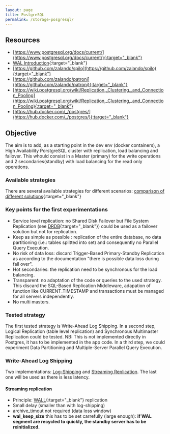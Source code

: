 ```yaml
---
layout: page
title: PostgreSQL
permalink: /storage-posgresql/
---
```


## Resources
- [https://www.postgresql.org/docs/current/](https://www.postgresql.org/docs/current/){:target="_blank"}
- [WAL Introduction](https://www.postgresql.org/docs/current/wal-intro.html){:target="_blank"}
- [https://github.com/zalando/spilo](https://github.com/zalando/spilo){:target="_blank"}
- [https://github.com/zalando/patroni](https://github.com/zalando/patroni){:target="_blank"}
- [https://wiki.postgresql.org/wiki/Replication,_Clustering,_and_Connection_Pooling](https://wiki.postgresql.org/wiki/Replication,_Clustering,_and_Connection_Pooling){:target="_blank"}
- [https://hub.docker.com/_/postgres/](https://hub.docker.com/_/postgres/){:target="_blank"}


## Objective
The aim is to add, as a starting point in the dev env (docker containers), a High Availability PorstgreSQL cluster with replication, load balancing and failover.
This whould consist in a Master (primary) for the write operations and 2 secondaries(standby)  with load balancing for the read only operations.


### Available strategies
There are several available strategies for different scenarios: [comparison of different solutions](https://www.postgresql.org/docs/current/different-replication-solutions.html){:target="_blank"}


### Key points for the first experimentations
- Service level replication: no Shared Disk Failover but File System Replication (see [DRDB](https://fr.wikipedia.org/wiki/DRBD){:target="_blank"}) could be used as a failover solution but not for replication.
- Keep as simple as possible : replication of the entire database, no data partitioning (i.e.: tables splitted into set)  and consequently no Parallel Query Execution.
- No risk of data loss: discard Trigger-Based Primary-Standby Replication as according to the documentation "there is possible data loss during fail over".
- Hot secondaries: the replication need to be synchronous for the load balancing.
- Transparent: no adaptation of the code or queries to the used strategy. This discard the SQL-Based Replication Middleware, adapation of function like CURRENT_TIMESTAMP and transactions must be managed for all servers independently.
- No multi masters.

### Tested strategy
The first tested strategy is Write-Ahead Log Shipping. 
In a second step, Logical Replication (table level replication) and Synchronous Multimaster Replication could be tested. NB: This is not implemented directly in Postgres, it has to be implemented in the app code.
In a third step, we could experiment Data Partitioning and Multiple-Server Parallel Query Execution.

### Write-Ahead Log Shipping
Two implementations: [Log-Shipping](https://www.postgresql.org/docs/current/warm-standby.html) and [Streaming Replication](https://www.postgresql.org/docs/current/warm-standby.html#STREAMING-REPLICATION). The last one will be used as there is less latency.


#### Streaming replication
- Principle: [WALL](https://www.postgresql.org/docs/current/wal-intro.html){:target="_blank"} replication
- Small delay (smaller than with log-shipping)
- archive_timout not required (data loss window)
- **wal_keep_size** this has to be set carrefully (large enough): **if WAL segment are recycled to quickly, the standby server has to be reinitialized.**

